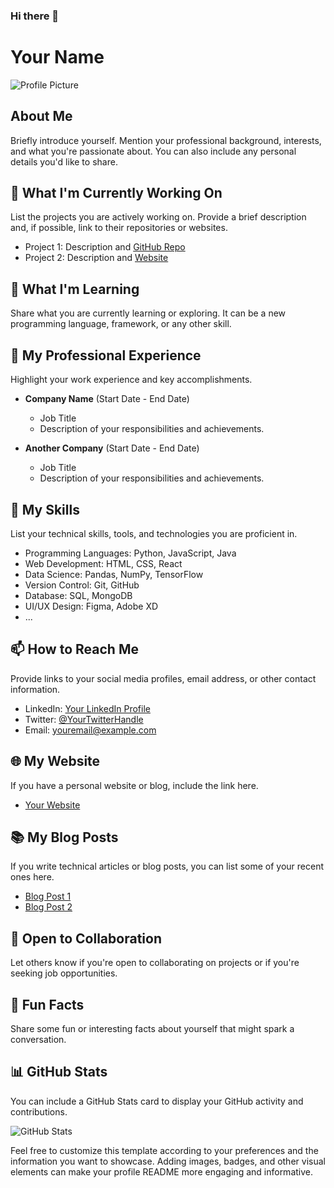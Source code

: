 ### Hi there 👋
# Your Name

![Profile Picture](url_to_your_profile_picture.png)

## About Me

Briefly introduce yourself. Mention your professional background, interests, and what you're passionate about. You can also include any personal details you'd like to share.

## 🔭 What I'm Currently Working On

List the projects you are actively working on. Provide a brief description and, if possible, link to their repositories or websites.

- Project 1: Description and [GitHub Repo](link_to_repo)
- Project 2: Description and [Website](link_to_website)

## 🌱 What I'm Learning

Share what you are currently learning or exploring. It can be a new programming language, framework, or any other skill.

## 💼 My Professional Experience

Highlight your work experience and key accomplishments.

- **Company Name** (Start Date - End Date)
  - Job Title
  - Description of your responsibilities and achievements.

- **Another Company** (Start Date - End Date)
  - Job Title
  - Description of your responsibilities and achievements.

## 🚀 My Skills

List your technical skills, tools, and technologies you are proficient in.

- Programming Languages: Python, JavaScript, Java
- Web Development: HTML, CSS, React
- Data Science: Pandas, NumPy, TensorFlow
- Version Control: Git, GitHub
- Database: SQL, MongoDB
- UI/UX Design: Figma, Adobe XD
- ...

## 📫 How to Reach Me

Provide links to your social media profiles, email address, or other contact information.

- LinkedIn: [Your LinkedIn Profile](link_to_linkedin)
- Twitter: [@YourTwitterHandle](link_to_twitter)
- Email: [youremail@example.com](mailto:youremail@example.com)

## 🌐 My Website

If you have a personal website or blog, include the link here.

- [Your Website](link_to_website)

## 📚 My Blog Posts

If you write technical articles or blog posts, you can list some of your recent ones here.

- [Blog Post 1](link_to_blog_post_1)
- [Blog Post 2](link_to_blog_post_2)

## 🤝 Open to Collaboration

Let others know if you're open to collaborating on projects or if you're seeking job opportunities.

## 💬 Fun Facts

Share some fun or interesting facts about yourself that might spark a conversation.

## 📊 GitHub Stats

You can include a GitHub Stats card to display your GitHub activity and contributions.

![GitHub Stats](https://github-readme-stats.vercel.app/api?vaibhavwagh19=vaibhavwagh19&show_icons=true&theme=radical)

Feel free to customize this template according to your preferences and the information you want to showcase. Adding images, badges, and other visual elements can make your profile README more engaging and informative.

